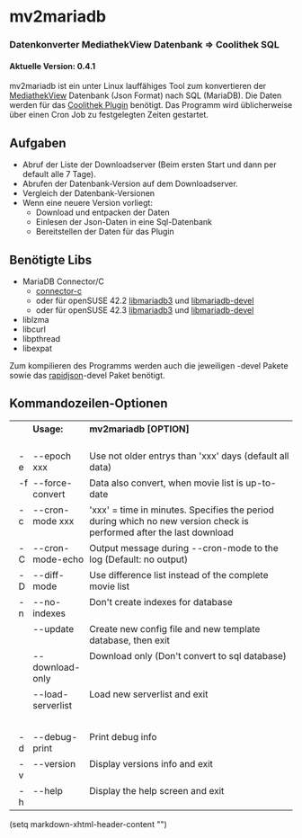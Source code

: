 # mv2mariadb
### Datenkonverter MediathekView Datenbank => Coolithek SQL
#### Aktuelle Version: 0.4.1

mv2mariadb ist ein unter Linux lauffähiges Tool zum konvertieren der [MediathekView](https://mediathekview.de) Datenbank (Json Format) nach SQL (MariaDB). Die Daten werden für das [Coolithek Plugin](https://wiki.slknet.de/w/Coolithek) benötigt.
Das Programm wird üblicherweise über einen Cron Job zu festgelegten Zeiten gestartet.

## Aufgaben

* Abruf der Liste der Downloadserver (Beim ersten Start und dann per default alle 7 Tage).
* Abrufen der Datenbank-Version auf dem Downloadserver.
* Vergleich der Datenbank-Versionen
* Wenn eine neuere Version vorliegt:
    * Download und entpacken der Daten
    * Einlesen der Json-Daten in eine Sql-Datenbank
    * Bereitstellen der Daten für das Plugin

## Benötigte Libs

* MariaDB Connector/C
    * [connector-c](https://downloads.mariadb.com/Connectors/c/connector-c-3.0.2)
    * oder für openSUSE 42.2 [libmariadb3](https://opensuse.tuxcode.de/repositories/tuxcode/privat/openSUSE_Leap_42.2/tools/x86_64/libmariadb3-3.0.2-1001.0.1.x86_64.rpm) und [libmariadb-devel](https://opensuse.tuxcode.de/repositories/tuxcode/privat/openSUSE_Leap_42.2/tools/x86_64/libmariadb-devel-3.0.2-1001.0.1.x86_64.rpm)
    * oder für openSUSE 42.3 [libmariadb3](https://opensuse.tuxcode.de/repositories/tuxcode/privat/openSUSE_Leap_42.3/tools/x86_64/libmariadb3-3.0.2-1001.0.1.x86_64.rpm) und [libmariadb-devel](https://opensuse.tuxcode.de/repositories/tuxcode/privat/openSUSE_Leap_42.3/tools/x86_64/libmariadb-devel-3.0.2-1001.0.1.x86_64.rpm)
* liblzma
* libcurl
* libpthread
* libexpat

Zum kompilieren des Programms werden auch die jeweiligen -devel Pakete sowie das [rapidjson](https://github.com/Tencent/rapidjson)-devel Paket benötigt.

## Kommandozeilen-Optionen

<table class="table1">
<tr>
<td class="td1a">&nbsp;</td>
<td class="td1b">&nbsp;</td>
<td class="td1c"><strong>Usage:</strong></td>
<td class="td1d"><strong>mv2mariadb [OPTION]</strong></td>
</tr>

<tr>
<td class="td1d" style="padding:0px;" colspan="4">&nbsp;</td>
</tr>

<tr>
<td class="td1a">&nbsp;</td>
<td class="td1b">-e</td>
<td class="td1c">--epoch xxx</td>
<td class="td1d">Use not older entrys than 'xxx' days (default all data)</td>
</tr>

<tr>
<td class="td1a">&nbsp;</td>
<td class="td1b">-f</td>
<td class="td1c">--force-convert</td>
<td class="td1d">Data also convert, when movie list is up-to-date</td>
</tr>

<tr>
<td class="td1a">&nbsp;</td>
<td class="td1b">-c</td>
<td class="td1c">--cron-mode xxx</td>
<td class="td1d">'xxx' = time in minutes. Specifies the period during which no new version check is performed after the last download</td>
</tr>

<tr>
<td class="td1a">&nbsp;</td>
<td class="td1b">-C</td>
<td class="td1c">--cron-mode-echo</td>
<td class="td1d">Output message during --cron-mode to the log (Default: no output)</td>
</tr>

<tr>
<td class="td1a">&nbsp;</td>
<td class="td1b">-D</td>
<td class="td1c">--diff-mode</td>
<td class="td1d">Use difference list instead of the complete movie list</td>
</tr>

<tr>
<td class="td1a">&nbsp;</td>
<td class="td1b">-n</td>
<td class="td1c">--no-indexes</td>
<td class="td1d">Don't create indexes for database</td>
</tr>

<tr>
<td class="td1a">&nbsp;</td>
<td class="td1b">&nbsp;</td>
<td class="td1c">--update</td>
<td class="td1d">Create new config file and new template database, then exit</td>
</tr>

<tr>
<td class="td1a">&nbsp;</td>
<td class="td1b">&nbsp;</td>
<td class="td1c">--download-only</td>
<td class="td1d">Download only (Don't convert to sql database)</td>
</tr>

<tr>
<td class="td1a">&nbsp;</td>
<td class="td1b">&nbsp;</td>
<td class="td1c">--load-serverlist</td>
<td class="td1d">Load new serverlist and exit</td>
</tr>

<tr>
<td class="td1d" colspan="4">&nbsp;</td>
</tr>

<tr>
<td class="td1a">&nbsp;</td>
<td class="td1b">-d</td>
<td class="td1c">--debug-print</td>
<td class="td1d">Print debug info</td>
</tr>

<tr>
<td class="td1a">&nbsp;</td>
<td class="td1b">-v</td>
<td class="td1c">--version</td>
<td class="td1d">Display versions info and exit</td>
</tr>

<tr>
<td class="td1a">&nbsp;</td>
<td class="td1b">-h</td>
<td class="td1c">--help</td>
<td class="td1d">Display the help screen and exit</td>
</tr>
</table>

(setq markdown-xhtml-header-content
"<style type='text/css'>
.table1 {
border: 0;
}
.td1a, .td1b, .td1c, .td1d {
border: 0;
padding: 4px;
vertical-align: top;
}
.td1a {
width: 2%;
}
.td1b {
width: 5%;
}
.td1c {
width: 20%;
}
</style>")
